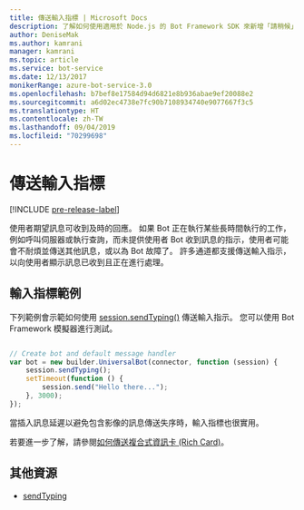 ```yaml
---
title: 傳送輸入指標 | Microsoft Docs
description: 了解如何使用適用於 Node.js 的 Bot Framework SDK 來新增「請稍候」指標，告訴使用者 Bot 正在處理要求
author: DeniseMak
ms.author: kamrani
manager: kamrani
ms.topic: article
ms.service: bot-service
ms.date: 12/13/2017
monikerRange: azure-bot-service-3.0
ms.openlocfilehash: b7bef8e17584d94d6821e8b936abae9ef20088e2
ms.sourcegitcommit: a6d02ec4738e7fc90b7108934740e9077667f3c5
ms.translationtype: HT
ms.contentlocale: zh-TW
ms.lasthandoff: 09/04/2019
ms.locfileid: "70299698"
---
```

# <a name="send-a-typing-indicator"></a>傳送輸入指標 

[!INCLUDE [pre-release-label](../includes/pre-release-label-v3.md)]

使用者期望訊息可收到及時的回應。 如果 Bot 正在執行某些長時間執行的工作，例如呼叫伺服器或執行查詢，而未提供使用者 Bot 收到訊息的指示，使用者可能會不耐煩並傳送其他訊息，或以為 Bot 故障了。
許多通道都支援傳送輸入指示，以向使用者顯示訊息已收到且正在進行處理。


## <a name="typing-indicator-example"></a>輸入指標範例

下列範例會示範如何使用 [session.sendTyping()][SendTyping] 傳送輸入指示。  您可以使用 Bot Framework 模擬器進行測試。


```javascript

// Create bot and default message handler
var bot = new builder.UniversalBot(connector, function (session) {
    session.sendTyping();
    setTimeout(function () {
        session.send("Hello there...");
    }, 3000);
});
```

當插入訊息延遲以避免包含影像的訊息傳送失序時，輸入指標也很實用。

若要進一步了解，請參閱[如何傳送複合式資訊卡 (Rich Card)](bot-builder-nodejs-send-rich-cards.md)。


## <a name="additional-resources"></a>其他資源

* [sendTyping][SendTyping]


[SendTyping]: https://docs.botframework.com/node/builder/chat-reference/classes/_botbuilder_d_.session#sendtyping
[IMessage]: http://docs.botframework.com/node/builder/chat-reference/interfaces/_botbuilder_d_.imessage
